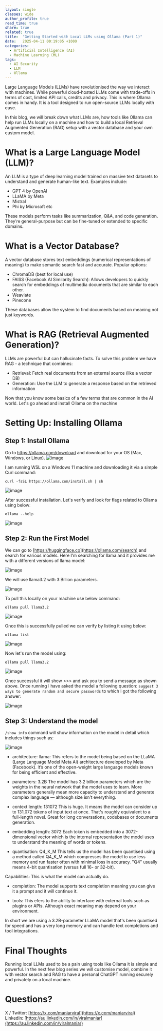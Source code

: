 ```yaml
---
layout: single
classes: wide
author_profile: true
read_time: true
share: true
related: true
title:  "Getting Started with Local LLMs using Ollama (Part 1)"
date:   2025-04-11 00:19:05 +1000
categories:
  - Artificial Intelligence (AI)
  - Machine Learning (ML)
tags:
  - AI Security
  - LLM
  - Ollama
---
```


Large Language Models (LLMs) have revolutionised the way we interact with machines. While powerful cloud-hosted LLMs come with trade-offs in terms of cost, limited API calls, credits and privacy. This is where Ollama comes in handy. It is a tool designed to run open-source LLMs locally with ease.

In this blog, we will break down what LLMs are, how tools like Ollama can help run LLMs locally on a machine and how to build a local Retrieval Augmented Generation (RAG) setup with a vector database and your own custom model.

# What is a Large Language Model (LLM)?

An LLM is a type of deep learning model trained on massive text datasets to understand and generate human-like text. Examples include:
 - GPT 4 by OpenAI
 - LLaMA by Meta
 - Mistral
 - Phi by Microsoft etc

These models perform tasks like summarization, Q&A, and code generation. They’re general-purpose but can be fine-tuned or extended to specific domains.

# What is a Vector Database?
A vector database stores text embeddings (numerical representations of meaning) to make semantic search fast and accurate.
Popular options:
- ChromaDB (best for local use)
- FAISS (Facebook AI Similarity Search): Allows developers to quickly search for embeddings of multimedia documents that are similar to each other.
- Weaviate 
- Pinecone

These databases allow the system to find documents based on meaning not just keywords.

# What is RAG (Retrieval Augmented Generation)?

LLMs are powerful but can hallucinate facts. To solve this problem we have RAG - a technique that combines:
 - Retrieval: Fetch real documents from an external source (like a vector DB)
 - Generation: Use the LLM to generate a response based on the retrieved information

Now that you know some basics of a few terms that are common in the AI world. Let's go ahead and install Ollama on the machine

# Setting Up: Installing Ollama

## Step 1: Install Ollama

Go to https://ollama.com/download and download for your OS (Mac, Windows, or Linux).
![image](https://github.com/user-attachments/assets/316ab9be-8fed-46b2-ab33-822947b5e3de)

I am running WSL on a Windows 11 machine and downloading it via a simple Curl command:

`curl -fsSL https://ollama.com/install.sh | sh`

![image](https://github.com/user-attachments/assets/67e85a92-0b0a-4ca8-86b7-c43cb10a5cad)

After successful installation. Let's verify and look for flags related to Ollama using below:

``` ollama --help ```

![image](https://github.com/user-attachments/assets/238311f1-192b-4659-bfcb-c81870844847)

## Step 2: Run the First Model

We can go to [https://huggingface.co](https://ollama.com/search) and search for various models. Here I'm searching for llama and it provides me with a different versions of llama model:

![image](https://github.com/user-attachments/assets/7c04d20e-d19b-4b76-9132-4ca9cb3475a7)

We will use llama3.2 with 3 Billion parameters.

![image](https://github.com/user-attachments/assets/3d5eaafc-0bc8-46a0-ac23-198c1d86f795)

To pull this locally on your machine use below command:

`ollama pull llama3.2`

![image](https://github.com/user-attachments/assets/e145a742-60c1-4d52-8543-711dabf0bc79)

Once this is successfully pulled we can verify by listing it using below:

`ollama list`

![image](https://github.com/user-attachments/assets/ae45affa-0d39-400c-926e-38c5153267fe)

Now let's run the model using:

`ollama pull llama3.2`

![image](https://github.com/user-attachments/assets/0783f8b5-e7f9-44d7-ab8a-df31710bd6b0)

Once successful it will show >>> and ask you to send a message as shown above. Once running I have asked the model a following question:
 `suggest 3 ways to generate random and secure passwords` to which I got the following answer:
 
![image](https://github.com/user-attachments/assets/34e3cec7-1563-4872-9eb2-c3823a408457)

## Step 3: Understand the model

`/show info` command will show information on the model in detail which includes things such as:

![image](https://github.com/user-attachments/assets/454e57c1-feb1-459c-986d-dcbf16f3ec76)

- architecture: llama:
  This refers to the model being based on the LLaMA (Large Language Model Meta AI) architecture developed by Meta (Facebook). It’s one of the open-weight large language models known for being efficient and effective.

- parameters: 3.2B
The model has 3.2 billion parameters which are the weights in the neural network that the model uses to learn. More parameters generally mean more capacity to understand and generate complex language — although size isn't everything.

- context length: 131072
This is huge. It means the model can consider up to 131,072 tokens of input text at once. That's roughly equivalent to a full-length novel. Great for long conversations, codebases or documents generation.

- embedding length: 3072
Each token is embedded into a 3072-dimensional vector which is the internal representation the model uses to understand the meaning of words or tokens.

- quantisation: Q4_K_M
This tells us the model has been quantised using a method called Q4_K_M which compresses the model to use less memory and run faster often with minimal loss in accuracy. "Q4" usually means 4-bit quantisation (versus full 16- or 32-bit).

Capabilities: This is what the model can actually do.
- completion: The model supports text completion meaning you can give it a prompt and it will continue it.

- tools: This efers to the ability to interface with external tools such as plugins or APIs. Although exact meaning may depend on your environment.

In short we are using a 3.2B-parameter LLaMA model that's been quantised for speed and has a very long memory and can handle text completions and tool integrations.

# Final Thoughts

Running local LLMs used to be a pain using tools like Ollama it is simple and powerful. In the next few blog series we will customise model, combine it with vector search and RAG to have a personal ChatGPT running securely and privately on a local machine.

# Questions?

X / Twitter: [https://x.com/maniarviral](https://x.com/maniarviral) <br>
LinkedIn: [https://au.linkedin.com/in/viralmaniar](https://au.linkedin.com/in/viralmaniar)
